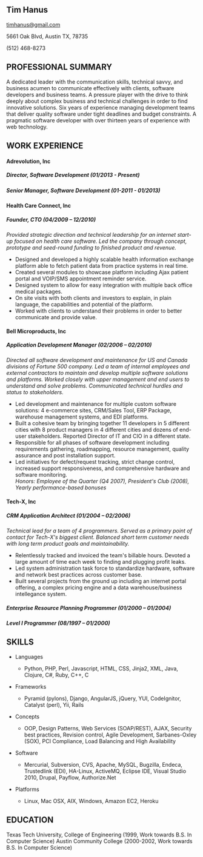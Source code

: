 Tim Hanus
---------

timhanus@gmail.com

5661 Oak Blvd,
Austin TX, 78735

(512) 468-8273

PROFESSIONAL SUMMARY
--------------------
A dedicated leader with the communication skills, technical savvy, and business acumen to communicate effectively with clients, software developers and business teams.  A pressure player with the drive to think deeply about complex business and technical challenges in order to find innovative solutions.  Six years of experience managing development teams that deliver quality software under tight deadlines and budget constraints.  A pragmatic software developer with over thirteen years of experience with web technology.  

WORK EXPERIENCE
---------------

#### Adrevolution, Inc
##### Director, Software Development (01/2013 - Present)
##### Senior Manager, Software Development (01-2011 - 01/2013)


#### Health Care Connect, Inc
##### Founder, CTO (04/2009 – 12/2010)
*Provided strategic direction and technical leadership for an internet start-up focused on health care software.  Led  the company through concept, prototype and seed-round funding to finished product and revenue.*

+ Designed and developed a highly scalable health information exchange platform able to fetch patient data from practice systems in real time.
+ Created several modules to showcase platform including Ajax patient portal and VOIP/SMS appointment reminder service. 
+ Designed system to allow for easy integration with multiple back office medical packages.
+ On site visits with both clients and investors to explain, in plain language, the capabilities and potential of the platform.  
+ Worked with clients to understand their problems in order to better communicate and provide value.  


#### Bell Microproducts, Inc
##### Application Development Manager (02/2006 – 02/2010)
*Directed all software development and maintenance for US and Canada divisions of Fortune 500 company.  Led a team of internal employees and external contractors to maintain and develop multiple software solutions and platforms.  Worked closely with upper management and end users to understand and solve problems. Communicated technical hurdles and status to stakeholders.*

+ Led development and maintenance for multiple custom software solutions: 4 e-commerce sites, CRM/Sales Tool, ERP Package, warehouse management systems, and EDI platforms.  
+ Built a cohesive team by bringing together 11 developers in 5 different cities with 8 product managers in 4 different cities and dozens of end-user stakeholders.  Reported Director of IT and CIO in a different state.
+ Responsible for all phases of software development including requirements gathering, roadmapping, resource management, quality assurance and post installation support. 
+ Led initiatives for defect/request tracking, strict change control, increased support responsiveness, and comprehensive hardware and software monitoring.   
*Honors: Employee of the Quarter (Q4 2007), President's Club (2008), Yearly performance-based bonuses*

#### Tech-X, Inc
##### CRM Application Architect (01/2004 – 02/2006)

*Technical lead for a team of 4 programmers.  Served as a primary point of contact for Tech-X's biggest client.  Balanced short term customer needs with long term product goals and maintainability.*

+ Relentlessly tracked and invoiced the team's billable hours.  Devoted a large amount of time each week to finding and plugging profit leaks.   
+ Led system administration task force to standardize hardware, software and network best practices across customer base.
+ Built several projects from the ground up including an internet portal offering, a complex pricing engine and a data warehouse/business intellegance system.

##### Enterprise Resource Planning Programmer (01/2000 – 01/2004)
##### Level I Programmer (08/1997 – 01/2000)



SKILLS
------
- Languages
	- Python, PHP, Perl, Javascript, HTML, CSS, Jinja2, XML, Java, Clojure, C#, Ruby, C++, C

- Frameworks
	- Pyramid (pylons), Django, AngularJS, jQuery, YUI, CodeIgnitor, Catalyst (perl), Yii, Rails

- Concepts
	- OOP, Design Patterns, Web Services (SOAP/REST), AJAX, Security best practices, Revision control, Agile Development, Sarbanes-Oxley (SOX),  PCI Compliance, Load Balancing and High Availability

- Software
	- Mercurial, Subversion, CVS, Apache, MySQL, Bugzilla, Endeca, Trustedlink (EDI), HA-Linux, ActiveMQ, Eclipse IDE, Visual Studio 2010, Drupal, Payflow, Authorize.Net

- Platforms
	- Linux, Mac OSX,  AIX, Windows, Amazon EC2, Heroku

EDUCATION
---------
Texas Tech University, College of Engineering (1999, Work towards B.S. In Computer Science)
Austin Community College (2000-2002, Work towards B.S. In Computer Science)